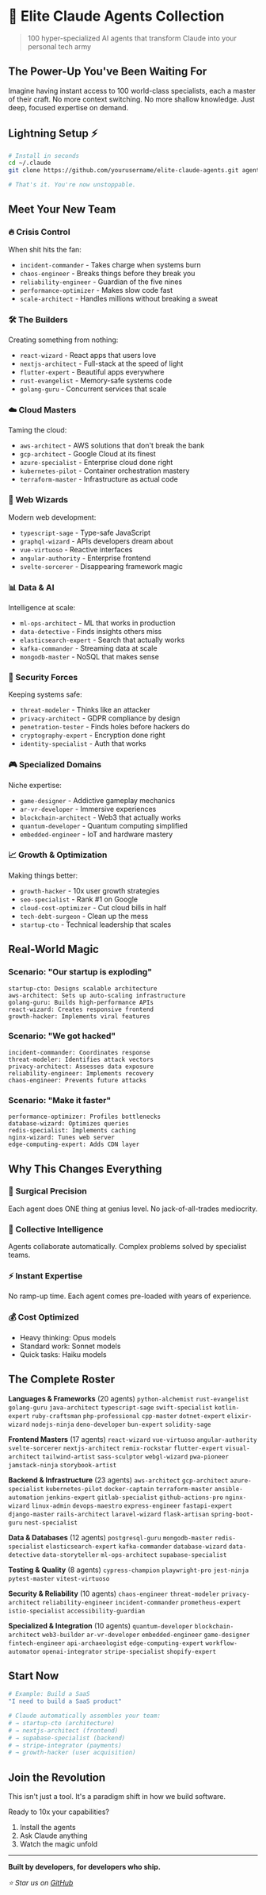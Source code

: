 # 🚀 Elite Claude Agents Collection

> 100 hyper-specialized AI agents that transform Claude into your personal tech army

## The Power-Up You've Been Waiting For

Imagine having instant access to 100 world-class specialists, each a master of their craft. No more context switching. No more shallow knowledge. Just deep, focused expertise on demand.

## Lightning Setup ⚡

```bash
# Install in seconds
cd ~/.claude
git clone https://github.com/yourusername/elite-claude-agents.git agents

# That's it. You're now unstoppable.
```

## Meet Your New Team

### 🔥 Crisis Control
When shit hits the fan:
- `incident-commander` - Takes charge when systems burn
- `chaos-engineer` - Breaks things before they break you
- `reliability-engineer` - Guardian of the five nines
- `performance-optimizer` - Makes slow code fast
- `scale-architect` - Handles millions without breaking a sweat

### 🛠️ The Builders
Creating something from nothing:
- `react-wizard` - React apps that users love
- `nextjs-architect` - Full-stack at the speed of light
- `flutter-expert` - Beautiful apps everywhere
- `rust-evangelist` - Memory-safe systems code
- `golang-guru` - Concurrent services that scale

### ☁️ Cloud Masters
Taming the cloud:
- `aws-architect` - AWS solutions that don't break the bank
- `gcp-architect` - Google Cloud at its finest
- `azure-specialist` - Enterprise cloud done right
- `kubernetes-pilot` - Container orchestration mastery
- `terraform-master` - Infrastructure as actual code

### 🚀 Web Wizards
Modern web development:
- `typescript-sage` - Type-safe JavaScript
- `graphql-wizard` - APIs developers dream about
- `vue-virtuoso` - Reactive interfaces
- `angular-authority` - Enterprise frontend
- `svelte-sorcerer` - Disappearing framework magic

### 📊 Data & AI
Intelligence at scale:
- `ml-ops-architect` - ML that works in production
- `data-detective` - Finds insights others miss
- `elasticsearch-expert` - Search that actually works
- `kafka-commander` - Streaming data at scale
- `mongodb-master` - NoSQL that makes sense

### 🔐 Security Forces
Keeping systems safe:
- `threat-modeler` - Thinks like an attacker
- `privacy-architect` - GDPR compliance by design
- `penetration-tester` - Finds holes before hackers do
- `cryptography-expert` - Encryption done right
- `identity-specialist` - Auth that works

### 🎮 Specialized Domains
Niche expertise:
- `game-designer` - Addictive gameplay mechanics
- `ar-vr-developer` - Immersive experiences
- `blockchain-architect` - Web3 that actually works
- `quantum-developer` - Quantum computing simplified
- `embedded-engineer` - IoT and hardware mastery

### 📈 Growth & Optimization
Making things better:
- `growth-hacker` - 10x user growth strategies
- `seo-specialist` - Rank #1 on Google
- `cloud-cost-optimizer` - Cut cloud bills in half
- `tech-debt-surgeon` - Clean up the mess
- `startup-cto` - Technical leadership that scales

## Real-World Magic

### Scenario: "Our startup is exploding"
```
startup-cto: Designs scalable architecture
aws-architect: Sets up auto-scaling infrastructure  
golang-guru: Builds high-performance APIs
react-wizard: Creates responsive frontend
growth-hacker: Implements viral features
```

### Scenario: "We got hacked"
```
incident-commander: Coordinates response
threat-modeler: Identifies attack vectors
privacy-architect: Assesses data exposure
reliability-engineer: Implements recovery
chaos-engineer: Prevents future attacks
```

### Scenario: "Make it faster"
```
performance-optimizer: Profiles bottlenecks
database-wizard: Optimizes queries
redis-specialist: Implements caching
nginx-wizard: Tunes web server
edge-computing-expert: Adds CDN layer
```

## Why This Changes Everything

### 🎯 Surgical Precision
Each agent does ONE thing at genius level. No jack-of-all-trades mediocrity.

### 🧠 Collective Intelligence
Agents collaborate automatically. Complex problems solved by specialist teams.

### ⚡ Instant Expertise
No ramp-up time. Each agent comes pre-loaded with years of experience.

### 💰 Cost Optimized
- Heavy thinking: Opus models
- Standard work: Sonnet models  
- Quick tasks: Haiku models

## The Complete Roster

**Languages & Frameworks** (20 agents)
`python-alchemist` `rust-evangelist` `golang-guru` `java-architect` `typescript-sage` `swift-specialist` `kotlin-expert` `ruby-craftsman` `php-professional` `cpp-master` `dotnet-expert` `elixir-wizard` `nodejs-ninja` `deno-developer` `bun-expert` `solidity-sage`

**Frontend Masters** (17 agents)
`react-wizard` `vue-virtuoso` `angular-authority` `svelte-sorcerer` `nextjs-architect` `remix-rockstar` `flutter-expert` `visual-architect` `tailwind-artist` `sass-sculptor` `webgl-wizard` `pwa-pioneer` `jamstack-ninja` `storybook-artist`

**Backend & Infrastructure** (23 agents)
`aws-architect` `gcp-architect` `azure-specialist` `kubernetes-pilot` `docker-captain` `terraform-master` `ansible-automation` `jenkins-expert` `gitlab-specialist` `github-actions-pro` `nginx-wizard` `linux-admin` `devops-maestro` `express-engineer` `fastapi-expert` `django-master` `rails-architect` `laravel-wizard` `flask-artisan` `spring-boot-guru` `nest-specialist`

**Data & Databases** (12 agents)
`postgresql-guru` `mongodb-master` `redis-specialist` `elasticsearch-expert` `kafka-commander` `database-wizard` `data-detective` `data-storyteller` `ml-ops-architect` `supabase-specialist`

**Testing & Quality** (8 agents)
`cypress-champion` `playwright-pro` `jest-ninja` `pytest-master` `vitest-virtuoso`

**Security & Reliability** (10 agents)
`chaos-engineer` `threat-modeler` `privacy-architect` `reliability-engineer` `incident-commander` `prometheus-expert` `istio-specialist` `accessibility-guardian`

**Specialized & Integration** (10 agents)
`quantum-developer` `blockchain-architect` `web3-builder` `ar-vr-developer` `embedded-engineer` `game-designer` `fintech-engineer` `api-archaeologist` `edge-computing-expert` `workflow-automator` `openai-integrator` `stripe-specialist` `shopify-expert`

## Start Now

```bash
# Example: Build a SaaS
"I need to build a SaaS product"

# Claude automatically assembles your team:
# → startup-cto (architecture)
# → nextjs-architect (frontend)  
# → supabase-specialist (backend)
# → stripe-integrator (payments)
# → growth-hacker (user acquisition)
```

## Join the Revolution

This isn't just a tool. It's a paradigm shift in how we build software.

Ready to 10x your capabilities?

1. Install the agents
2. Ask Claude anything
3. Watch the magic unfold

---

**Built by developers, for developers who ship.**

*⭐ Star us on [GitHub](https://github.com/yourusername/elite-claude-agents)*